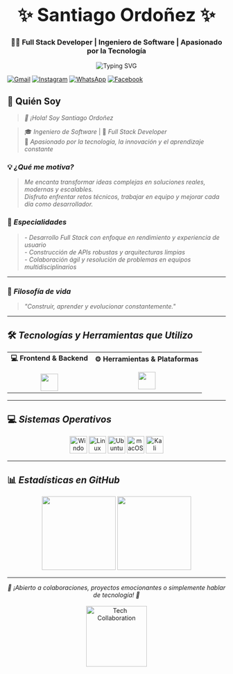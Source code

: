 <!-- Encabezado estilizado y moderno -->
<div align="center">

<h1 style="font-size: 3em;">✨ Santiago Ordoñez ✨</h1>

<h3>👨‍💻 Full Stack Developer | Ingeniero de Software | Apasionado por la Tecnología</h3>

<p>
  <img src="https://readme-typing-svg.demolab.com?font=JetBrains+Mono&weight=600&size=20&duration=3000&pause=1000&color=7DF9FF&center=true&vCenter=true&width=700&lines=Desarrollador+Web+Full+Stack+%F0%9F%94%A5;React+%2B+Django+Lover+%F0%9F%92%BB;Aprendiendo%2C+creando+y+compartiendo+%E2%9C%A8" alt="Typing SVG" />
</p>

</div>

[![Gmail](https://img.shields.io/badge/Gmail-D14836?style=for-the-badge&logo=gmail&logoColor=white)](mailto:iansantiagoordonez31@gmail.com)
[![Instagram](https://img.shields.io/badge/Instagram-E4405F?style=for-the-badge&logo=instagram&logoColor=white)](https://instagram.com/saaanti_nvr)
[![WhatsApp](https://img.shields.io/badge/WhatsApp-25D366?style=for-the-badge&logo=whatsapp&logoColor=white)](https://wa.me/+573007272250)
[![Facebook](https://img.shields.io/badge/Facebook-1877F2?style=for-the-badge&logo=facebook&logoColor=white)](https://facebook.com/santiago_rosero)

</div>

## 👤 Quién Soy
> *👋 ¡Hola! Soy Santiago Ordoñez*

> 🎓 *Ingeniero de Software* | 🧩 *Full Stack Developer*  
> 🚀 *Apasionado por la tecnología, la innovación y el aprendizaje constante*

### 💡 *¿Qué me motiva?*

> *Me encanta transformar ideas complejas en soluciones reales, modernas y escalables.  
Disfruto enfrentar retos técnicos, trabajar en equipo y mejorar cada día como desarrollador.*

### 🧩 *Especialidades*

> *- Desarrollo Full Stack con enfoque en rendimiento y experiencia de usuario*  
> *- Construcción de APIs robustas y arquitecturas limpias*  
> *- Colaboración ágil y resolución de problemas en equipos multidisciplinarios*

---

### 💬 *Filosofía de vida*

> *"Construir, aprender y evolucionar constantemente."*

---

## 🛠️ *Tecnologías y Herramientas que Utilizo*

<div align="center">

<table>
  <tr>
    <td align="center">
      <strong>💻 Frontend & Backend</strong><br><br>
      <img src="https://skillicons.dev/icons?i=html,css,js,react,nodejs,django,python&theme=light" height="40" />
    </td>
    <td align="center">
      <strong>⚙️ Herramientas & Plataformas</strong><br><br>
      <img src="https://skillicons.dev/icons?i=git,github,vscode,figma,arduino,postman&theme=light" height="40" />
    </td>
  </tr>
</table>

</div>

---

## 💻 *Sistemas Operativos*

<p align="center">
  <img src="https://skillicons.dev/icons?i=windows&theme=light" height="40" alt="Windows" />
  <img src="https://skillicons.dev/icons?i=linux&theme=light" height="40" alt="Linux" />
  <img src="https://skillicons.dev/icons?i=ubuntu&theme=light" height="40" alt="Ubuntu" />
  <img src="https://cdn.jsdelivr.net/gh/devicons/devicon/icons/apple/apple-original.svg" height="40" alt="macOS" />
  <img src="https://upload.wikimedia.org/wikipedia/commons/2/2b/Kali-dragon-icon.svg" height="40" alt="Kali Linux" />
</p>

---

## 📊 *Estadísticas en GitHub*

<p align="center">
  <img src="https://github-readme-stats.vercel.app/api?username=santiian&show_icons=true&theme=react&hide_border=true&rank_icon=github&custom_title=GitHub+Stats&locale=es&icon_color=00FFFF" height="170" />
  <img src="https://github-readme-stats.vercel.app/api/top-langs/?username=santiian&layout=compact&theme=react&hide_border=true&langs_count=6&card_width=300&locale=es" height="170" />
</p>

---
<p align="center">
  <i>🤝 ¡Abierto a colaboraciones, proyectos emocionantes o simplemente hablar de tecnología! 🚀</i><br><br>
  <img src="https://media.giphy.com/media/qgQUggAC3Pfv687qPC/giphy.gif" alt="Tech Collaboration" height="140" />
</p>

